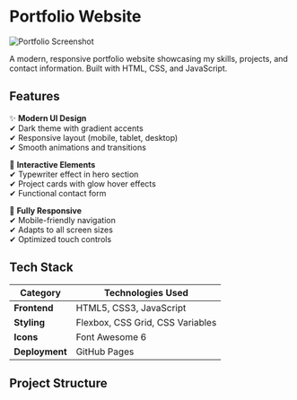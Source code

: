 # Portfolio Website

![Portfolio Screenshot](https://via.placeholder.com/800x400?text=Portfolio+Preview) <!-- Replace with actual screenshot -->

A modern, responsive portfolio website showcasing my skills, projects, and contact information. Built with HTML, CSS, and JavaScript.

## Features

✨ **Modern UI Design**  
✔ Dark theme with gradient accents  
✔ Responsive layout (mobile, tablet, desktop)  
✔ Smooth animations and transitions  

🚀 **Interactive Elements**  
✔ Typewriter effect in hero section  
✔ Project cards with glow hover effects  
✔ Functional contact form  

📱 **Fully Responsive**  
✔ Mobile-friendly navigation  
✔ Adapts to all screen sizes  
✔ Optimized touch controls  

## Tech Stack

| Category       | Technologies Used |
|----------------|-------------------|
| **Frontend**   | HTML5, CSS3, JavaScript |
| **Styling**    | Flexbox, CSS Grid, CSS Variables |
| **Icons**      | Font Awesome 6 |
| **Deployment** | GitHub Pages |

## Project Structure
